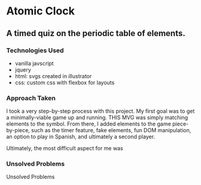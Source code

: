 <!-- A readme.md file with explanations of the technologies used, the approach taken, installation instructions, unsolved problems, etc. -->

# Atomic Clock

## A timed quiz on the periodic table of elements.

### Technologies Used
- vanilla javscript
- jquery
- html: svgs created in illustrator
- css: custom css with flexbox for layouts

### Approach Taken

I took a very step-by-step process with this project. My first goal was to get a minimally-viable game up and running. THIS MVG was simply matching elements to the symbol. From there, I added elements to the game piece-by-piece, such as the timer feature, fake elements, fun DOM manipulation, an option to play in Spanish, and ultimately a second player.

Ultimately, the most difficult aspect for me was

### Unsolved Problems
Unsolved Problems
